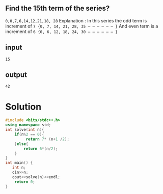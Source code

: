## Find  the 15th term of the series?
``` 0,0,7,6,14,12,21,18, 28 ```
Explanation :
In this series the odd term is increment of  ``` 7 {0, 7, 14, 21, 28, 35 – – – – – – } ```
And even term is a increment of  ```6 {0, 6, 12, 18, 24, 30 – – – – – – }```

## input 
``` 15 ```

## output
``` 42 ```

# Solution 

``` c++ 
#include <bits/stdc++.h>
using namespace std;
int solve(int n){
    if(n%2 == 0){
         return 7* (n+1 /2);
    }else{
        return 6*(n/2);
    }
}
int main() {
   int n;
   cin>>n;
   cout<<solve(n)<<endl;
    return 0;
}
```